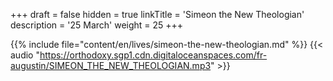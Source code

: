 +++
draft = false
hidden = true
linkTitle = 'Simeon the New Theologian'
description = '25 March'
weight = 25
+++

{{% include file="content/en/lives/simeon-the-new-theologian.md" %}}
{{< audio "https://orthodoxy.sgp1.cdn.digitaloceanspaces.com/fr-augustin/SIMEON_THE_NEW_THEOLOGIAN.mp3" >}}
